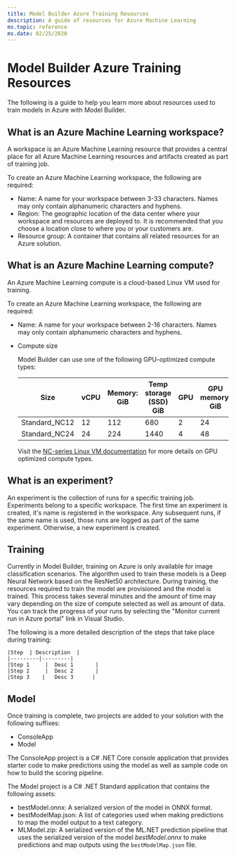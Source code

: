 ```yaml
---
title: Model Builder Azure Training Resources
description: A guide of resources for Azure Machine Learning
ms.topic: reference
ms.date: 02/25/2020
---
```


# Model Builder Azure Training Resources

The following is a guide to help you learn more about resources used to train models in Azure with Model Builder.

## What is an Azure Machine Learning workspace?

A workspace is an Azure Machine Learning resource that provides a central place for all Azure Machine Learning resources and artifacts created as part of training job. 

To create an Azure Machine Learning workspace, the following are required:

- Name: A name for your workspace between 3-33 characters. Names may only contain alphanumeric characters and hyphens. 
- Region: The geographic location of the data center where your workspace and resources are deployed to. It is recommended that you choose a location close to where you or your customers are.
- Resource group: A container that contains all related resources for an Azure solution.

## What is an Azure Machine Learning compute?

An Azure Machine Learning compute is a cloud-based Linux VM used for training.

To create an Azure Machine Learning workspace, the following are required:

- Name: A name for your workspace between 2-16 characters. Names may only contain alphanumeric characters and hyphens.
- Compute size

    Model Builder can use one of the following GPU-optimized compute types:

    | Size | vCPU | Memory: GiB | Temp storage (SSD) GiB | GPU | GPU memory: GiB | Max data disks | Max NICs |
    |---|---|---|---|---|---|---|---|
    | Standard_NC12   | 12 | 112 | 680  | 2 | 24 | 48 | 2 |
    | Standard_NC24   | 24 | 224 | 1440 | 4 | 48 | 64 | 4 |

    Visit the [NC-series Linux VM documentation](https://docs.microsoft.com/azure/virtual-machines/nc-series?toc=/azure/virtual-machines/linux/toc.json&bc=/azure/virtual-machines/linux/breadcrumb/toc.json) for more details on GPU optimized compute types.

## What is an experiment?

An experiment is the collection of runs for a specific training job. Experiments belong to a specific workspace. The first time an experiment is created, it's name is registered in the workspace. Any subsequent runs, if the same name is used, those runs are logged as part of the same experiment. Otherwise, a new experiment is created.

## Training

Currently in Model Builder, training on Azure is only available for image classification scenarios. The algorithm used to train these models is a Deep Neural Network based on the ResNet50 architecture. During training, the resources required to train the model are provisioned and the model is trained. This process takes several minutes and the amount of time may vary depending on the size of compute selected as well as amount of data. You can track the progress of your runs by selecting the "Monitor current run in Azure portal" link in Visual Studio.

The following is a more detailed description of the steps that take place during training:

    |Step  | Description  |
    |---------|---------|
    |Step 1     |  Desc 1       |
    |Step 2     |  Desc 2       |
    |Step 3    |   Desc 3      |

## Model

Once training is complete, two projects are added to your solution with the following suffixes:

- ConsoleApp
- Model

The ConsoleApp project is a C# .NET Core console application that provides starter code to make predictions using the model as well as sample code on how to build the scoring pipeline.

The Model project is a C# .NET Standard application that contains the following assets:

- bestModel.onnx: A serialized version of the model in ONNX format.
- bestModelMap.json: A list of categories used when making predictions to map the model output to a text category.
- MLModel.zip: A serialized version of the ML.NET prediction pipeline that uses the serialized version of the model *bestModel.onnx* to make predictions and map outputs using the `bestModelMap.json` file. 
